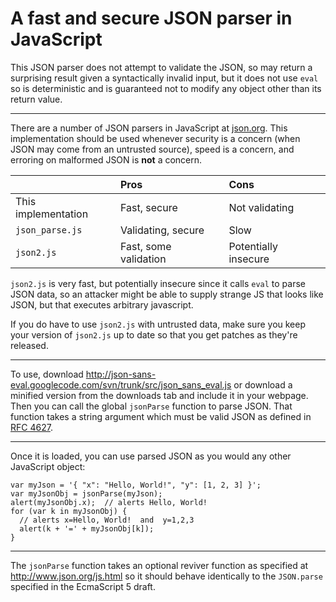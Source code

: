 # A fast and secure JSON parser in JavaScript #

This JSON parser does not attempt to validate the JSON, so may return a surprising result given a syntactically invalid input, but it does not use `eval` so is deterministic and is guaranteed not to modify any object other than its return value.


---


There are a number of JSON parsers in JavaScript at [json.org](http://json.org/).  This implementation should be used whenever security is a concern (when JSON may come from an untrusted source), speed is a concern, and erroring on malformed JSON is **not** a concern.

|                        | **Pros**                   | **Cons**                  |
|:-----------------------|:---------------------------|:--------------------------|
| This implementation    | Fast, secure             | Not validating          |
| `json_parse.js`    | Validating, secure       | Slow                    |
| `json2.js`         | Fast, some validation    | Potentially insecure    |

`json2.js` is very fast, but potentially insecure since it calls `eval` to
parse JSON data, so an attacker might be able to supply strange JS that looks like
JSON, but that executes arbitrary javascript.

If you do have to use `json2.js` with untrusted data, make sure you keep
your version of `json2.js` up to date so that you get patches as they're released.


---


To use, download http://json-sans-eval.googlecode.com/svn/trunk/src/json_sans_eval.js or download a minified version from the downloads tab and include it in your webpage.  Then you can call the global `jsonParse` function to parse JSON.  That function takes a string argument which must be valid JSON as defined in [RFC 4627](http://www.ietf.org/rfc/rfc4627.txt).


---


Once it is loaded, you can use parsed JSON as you would any other JavaScript object:
```
var myJson = '{ "x": "Hello, World!", "y": [1, 2, 3] }';
var myJsonObj = jsonParse(myJson);
alert(myJsonObj.x);  // alerts Hello, World!
for (var k in myJsonObj) {
  // alerts x=Hello, World!  and  y=1,2,3
  alert(k + '=' + myJsonObj[k]);
}
```


---


The `jsonParse` function takes an optional reviver function as specified at http://www.json.org/js.html so it should behave identically to the `JSON.parse` specified in the EcmaScript 5 draft.